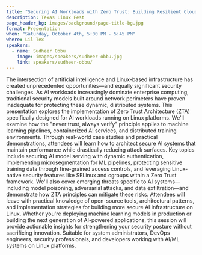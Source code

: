 ```yaml
---
title: "Securing AI Workloads with Zero Trust: Building Resilient Cloud-Native Systems on Linux"
description: Texas Linux Fest
page_header_bg: images/background/page-title-bg.jpg
format: Presentation
when: "Saturday, October 4th, 5:00 PM - 5:45 PM"
where: Lil Tex
speakers:
  - name: Sudheer Obbu
    image: images/speakers/sudheer-obbu.jpg
    link: speakers/sudheer-obbu/
---
```


The intersection of artificial intelligence and Linux-based infrastructure has
created unprecedented opportunities—and equally significant security
challenges.  As AI workloads increasingly dominate enterprise computing,
traditional security models built around network perimeters have proven
inadequate for protecting these dynamic, distributed systems.  This
presentation explores the implementation of Zero Trust Architecture (ZTA)
specifically designed for AI workloads running on Linux platforms.  We'll
examine how the "never trust, always verify" principle applies to machine
learning pipelines, containerized AI services, and distributed training
environments.  Through real-world case studies and practical demonstrations,
attendees will learn how to architect secure AI systems that maintain
performance while drastically reducing attack surfaces.  Key topics include
securing AI model serving with dynamic authentication, implementing
microsegmentation for ML pipelines, protecting sensitive training data through
fine-grained access controls, and leveraging Linux-native security features
like SELinux and cgroups within a Zero Trust framework.  We'll also cover
emerging threats specific to AI systems—including model poisoning, adversarial
attacks, and data exfiltration—and demonstrate how ZTA principles can mitigate
these risks.  Attendees will leave with practical knowledge of open-source
tools, architectural patterns, and implementation strategies for building more
secure AI infrastructure on Linux.  Whether you're deploying machine learning
models in production or building the next generation of AI-powered
applications, this session will provide actionable insights for strengthening
your security posture without sacrificing innovation.  Suitable for system
administrators, DevOps engineers, security professionals, and developers
working with AI/ML systems on Linux platforms.
